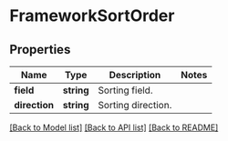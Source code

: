 # FrameworkSortOrder

## Properties
Name | Type | Description | Notes
------------ | ------------- | ------------- | -------------
**field** | **string** | Sorting field. | 
**direction** | **string** | Sorting direction. | 

[[Back to Model list]](../../README.md#documentation-for-models) [[Back to API list]](../../README.md#documentation-for-api-endpoints) [[Back to README]](../../README.md)

